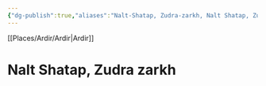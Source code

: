 ```yaml
---
{"dg-publish":true,"aliases":"Nalt-Shatap, Zudra-zarkh, Nalt Shatap, Zudra zarkh,","permalink":"/places/ardir/das-schwarze-loch/zudra-zarkh/","dgHomeLink":true,"dgPassFrontmatter":true}
---
```


[[Places/Ardir/Ardir|Ardir]]
# **Nalt Shatap, Zudra zarkh**
